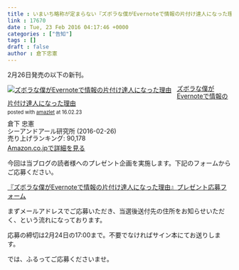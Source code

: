 ```yaml
---
title : いまいち略称が定まらない『ズボラな僕がEvernoteで情報の片付け達人になった理由』のプレゼント企画です。
link : 17670
date : Tue, 23 Feb 2016 04:17:46 +0000
categories : ["告知"]
tags : []
draft : false
author : 倉下忠憲
---
```


2月26日発売の以下の新刊。

<div class="amazlet-box" style="margin-bottom:0px;"><div class="amazlet-image" style="float:left;margin:0px 12px 1px 0px;"><a href="http://www.amazon.co.jp/exec/obidos/ASIN/4863541953/rashita1000-22/ref=nosim/" name="amazletlink" target="_blank"><img src="http://ecx.images-amazon.com/images/I/515rWUhPqbL._SL160_.jpg" alt="ズボラな僕がEvernoteで情報の片付け達人になった理由" style="border: none;" /></a></div><div class="amazlet-info" style="line-height:120%; margin-bottom: 10px"><div class="amazlet-name" style="margin-bottom:10px;line-height:120%"><a href="http://www.amazon.co.jp/exec/obidos/ASIN/4863541953/rashita1000-22/ref=nosim/" name="amazletlink" target="_blank">ズボラな僕がEvernoteで情報の片付け達人になった理由</a><div class="amazlet-powered-date" style="font-size:80%;margin-top:5px;line-height:120%">posted with <a href="http://www.amazlet.com/" title="amazlet" target="_blank">amazlet</a> at 16.02.23</div></div><div class="amazlet-detail">倉下 忠憲 <br />シーアンドアール研究所 (2016-02-26)<br />売り上げランキング: 90,178<br /></div><div class="amazlet-sub-info" style="float: left;"><div class="amazlet-link" style="margin-top: 5px"><a href="http://www.amazon.co.jp/exec/obidos/ASIN/4863541953/rashita1000-22/ref=nosim/" name="amazletlink" target="_blank">Amazon.co.jpで詳細を見る</a></div></div></div><div class="amazlet-footer" style="clear: left"></div></div>

今回は当ブログの読者様へのプレゼント企画を実施します。下記のフォームからご応募ください。

<a href="https://docs.google.com/forms/d/1KbA98LwRFsdRK7s6v_tNsnJQiIaNxIaAP9lXCmMqNQ0/viewform">『ズボラな僕がEvernoteで情報の片付け達人になった理由』プレゼント応募フォーム</a>

まずメールアドレスでご応募いただき、当選後送付先の住所をお知らせいただく、という流れになっております。

応募の締切は2月24日の17:00まで。不要でなければサイン本にてお送りします。

では、ふるってご応募くださいませ。
